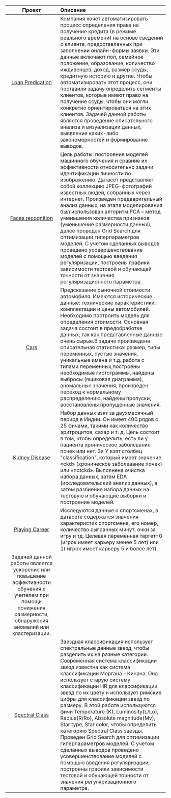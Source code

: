|Проект|Описание|
| :-------: | :- |
|[Loan Predication](https://github.com/Belont/ML/blob/main/projects/Loan%20Predication.ipynb)|Компания хочет автоматизировать процесс определения права на получение кредита (в режиме реального времени) на основе сведений о клиенте, предоставленных при заполнении онлайн-формы заявки. Эти данные включают пол, семейное положение, образование, количество иждивенцев, доход, размер ссуды, кредитную историю и другие. Чтобы автоматизировать этот процесс, они поставили задачу определить сегменты клиентов, которые имеют право на получение ссуды, чтобы они могли конкретно ориентироваться на этих клиентов.  Задачей данной работы является проведение описательного анализа и визуализации данных, выявление каких-либо закономерностей и формирование выводов.|
|[Faces recognition](https://github.com/Belont/ML/blob/main/projects/Faces%20recognition.ipynb)|Цель работы: построение моделей машинного обучения и сравние их эффективности относительно задачи идентификации личности по изображению. Датасет представляет собой коллекцию JPEG-фотографий известных людей, собранных через интернет. Произведен предварительный анализ данных, на этапе моделирования был использован алгоритм PCA – метод уменьшения количества признаков (уменьшение размерности данных),  далее проведен Grid Search для оптимизации гиперпараметров моделей. С учетом сделанных выводов проведено усовершенствование моделей с помощью введения регуляризации, построены графики зависимости тестовой и обучающей точности от значения регуляризационного параметра.|
|[Cars](https://github.com/Belont/ML/blob/main/projects/Cars.ipynb)|Предсказание рыночной стоимости автомобиля. Имеются исторические данные: технические характеристики, комплектации и цены автомобилей. Необходимо построить модель для определения стоимости. Основная задача состоит в предобработке данных, так как представленные данные очень сырые.В задаче произведена описательная статистика: размер, типы переменных, пустые значения, уникальные имена и т.д.,работа с типами переменных,построены необходимые гистограммы, найдены  выбросы (ящиковая диаграмма), аномальные значения, произведен переход к нормальному распределению, найдены пропуски, восстановлены пропущенные значения.|
|[Kidney Disease](https://github.com/Belont/ML/blob/main/projects/Kidney%20Disease.ipynb)|Набор данных взят за двухмесячный период в Индии. Он имеет 400 рядов с 25 фичами, такими как количество эритроцитов, сахар и т. д. Цель состоит в том, чтобы определить, есть ли у пациента хроническое заболевание почек или нет. За Y взят столбец "classification", который имеет значение «ckd» (хроническое заболевание почек) или «notckd». Выполнена очистка набора данных, затем EDA (исследовательский анализ данных), а затем разбиение набора данных на тестовую и обучающие выборки и построение моделей.|
|[Playing Career](https://github.com/Belont/ML/blob/main/projects/Playing%20Career.ipynb)|Исследуются данные о спортсменах, в датасете содержатся значения характеристик спортсмена, его номер, количество сыгранных минут, очки за игру и тд. Целевая переменная таргет=0 (игрок имеет карьеру менее 5 лет) или 1( игрок имеет карьеру 5 и более лет).
Задачей данной работы является ускорение или повышение эффективности обучения с учителем при помощи понижения размерности, обнаружения аномалий или кластеризации.|
|[Spectral Class](https://github.com/Belont/ML/blob/main/projects/Spectral%20Class.ipynb)|Звездная классификация использует спектральные данные звезд, чтобы разделить их на разные категории. Современная система классификации звезд известна как система классификации Моргана – Кинана. Она использует старую систему классификации HR для классификации звезд по их цвету и использует римские цифры для классификации звезд по размеру. В этой работе используются фичи Temperature (K),	Luminosity(L/Lo),	Radius(R/Ro),	Absolute magnitude(Mv),	Star type,	Star color, чтобы определить категорию	Spectral Class звезды. Проведен Grid Search для оптимизации гиперпараметров моделей. С учетом сделанных выводов проведено усовершенствование моделей с помощью введения регуляризации, построены графики зависимости тестовой и обучающей точности от значения регуляризационного параметра.|
